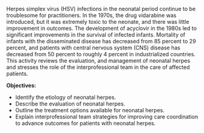 Herpes simplex virus (HSV) infections in the neonatal period continue to be troublesome for practitioners. In the 1970s, the drug vidarabine was introduced, but it was extremely toxic to the neonate, and there was little improvement in outcomes. The development of acyclovir in the 1980s led to significant improvements in the survival of infected infants. Mortality of infants with the disseminated disease has decreased from 85 percent to 29 percent, and patients with central nervous system (CNS) disease has decreased from 50 percent to roughly 4 percent in industrialized countries. This activity reviews the evaluation, and management of neonatal herpes and stresses the role of the interprofessional team in the care of affected patients.

**Objectives:**
- Identify the etiology of neonatal herpes.
- Describe the evaluation of neonatal herpes.
- Outline the treatment options available for neonatal herpes.
- Explain interprofessional team strategies for improving care coordination to advance outcomes for patients with neonatal herpes.